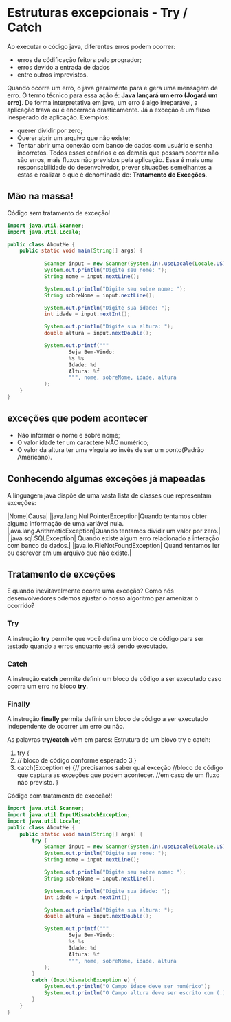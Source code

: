 # Estruturas excepcionais - Try / Catch

Ao executar o código java, diferentes erros podem ocorrer:
* erros de códificação feitors pelo progrador;
* erros devido a entrada de dados
* entre outros imprevistos.

Quando ocorre um erro, o java geralmente para e gera uma mensagem de erro. O termo técnico para essa ação é: **Java lançará um erro (Jogará um erro)**.
De forma interpretativa em java, um erro é algo irreparável, a aplicação trava ou é encerrada drasticamente. Já a exceção é um fluxo inesperado da aplicação.
Exemplos:
* querer dividir por zero;
* Querer abrir um arquivo que não existe;
* Tentar abrir uma conexão com banco de dados com usuário e senha incorretos.
Todos esses cenários e os demais que possam ocorrer não são erros, mais fluxos não previstos pela aplicação.
Essa é mais uma responsabilidade do desenvolvedor, prever situações semelhantes a estas e realizar o que é denominado de: **Tratamento de Exceções**.

## Mão na massa!
Código sem tratamento de exceção!
```java
import java.util.Scanner;
import java.util.Locale;

public class AboutMe {
    public static void main(String[] args) {
        
            Scanner input = new Scanner(System.in).useLocale(Locale.US);
            System.out.println("Digite seu nome: ");
            String nome = input.nextLine();

            System.out.println("Digite seu sobre nome: ");
            String sobreNome = input.nextLine();

            System.out.println("Digite sua idade: ");
            int idade = input.nextInt();

            System.out.println("Digite sua altura: ");
            double altura = input.nextDouble();

            System.out.printf("""
                    Seja Bem-Vindo:
                    %s %s
                    Idade: %d
                    Altura: %f
                    """, nome, sobreNome, idade, altura
            );
    }
}

```



## exceções que podem acontecer

* Não informar o nome e sobre nome;
* O valor idade ter um caractere NÃO numérico;
* O valor da altura ter uma vírgula ao invês de ser um ponto(Padrão Americano).

## Conhecendo algumas exceções já mapeadas
A linguagem java dispõe de uma vasta lista de classes que representam exceções:

|Nome|Causa|
|java.lang.NullPointerException|Quando tentamos obter alguma informação de uma variável nula.
|java.lang.ArithmeticException|Quando tentamos dividir um valor por zero.|
| java.sql.SQLException| Quando existe algum erro relacionado a interação com banco de dados.|
|java.io.FileNotFoundException| Quand tentamos ler ou escrever em um arquivo que não existe.|

## Tratamento de exceções

E quando inevitavelmente ocorre uma exceção? Como nós desenvolvedores odemos ajustar o nosso algoritmo par amenizar o ocorrido?

### Try
A instrução **try** permite que você defina um bloco de código para ser testado quando a erros enquanto está sendo executado.

### Catch
A instrução **catch** permite definir um bloco de código a ser executado caso ocorra um erro no bloco **try**.

### Finally
A instrução **finally** permite definir um bloco de código a ser executado independente de ocorrer um erro ou não.

As palavras **try/catch** vêm em pares:
Estrutura de um blovo try e catch:

1. try {
2.	// bloco de código conforme esperado
3.}
4. catch(Exception e) {// precisamos saber qual exceção
//bloco de código que captura as exceções que podem acontecer.
//em caso de um fluxo não previsto.
}


Código com tratamento de excecão!!
```java
import java.util.Scanner;
import java.util.InputMismatchException;
import java.util.Locale;
public class AboutMe {
    public static void main(String[] args) {
        try {
            Scanner input = new Scanner(System.in).useLocale(Locale.US);
            System.out.println("Digite seu nome: ");
            String nome = input.nextLine();

            System.out.println("Digite seu sobre nome: ");
            String sobreNome = input.nextLine();

            System.out.println("Digite sua idade: ");
            int idade = input.nextInt();

            System.out.println("Digite sua altura: ");
            double altura = input.nextDouble();

            System.out.printf("""
                    Seja Bem-Vindo:
                    %s %s
                    Idade: %d
                    Altura: %f
                    """, nome, sobreNome, idade, altura
            );
        }
        catch (InputMismatchException e) {
            System.out.println("O Campo idade deve ser numérico");
            System.out.println("O Campo altura deve ser escrito com (.) ponto na sua  parte decimal");
        }
    }
}

```